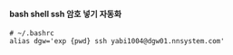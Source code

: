 #### bash shell ssh 암호 넣기 자동화

```
# ~/.bashrc
alias dgw='exp {pwd} ssh yabi1004@dgw01.nnsystem.com'

```
